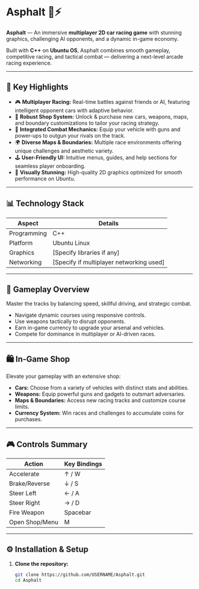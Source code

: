 # Asphalt 🚗⚡

**Asphalt** — An immersive **multiplayer 2D car racing game** with stunning graphics, challenging AI opponents, and a dynamic in-game economy.

Built with **C++** on **Ubuntu OS**, Asphalt combines smooth gameplay, competitive racing, and tactical combat — delivering a next-level arcade racing experience.

---

## 🚀 Key Highlights

- 🎮 **Multiplayer Racing:** Real-time battles against friends or AI, featuring intelligent opponent cars with adaptive behavior.  
- 🛒 **Robust Shop System:** Unlock & purchase new cars, weapons, maps, and boundary customizations to tailor your racing strategy.  
- 🔫 **Integrated Combat Mechanics:** Equip your vehicle with guns and power-ups to outgun your rivals on the track.  
- 🌍 **Diverse Maps & Boundaries:** Multiple race environments offering unique challenges and aesthetic variety.  
- 🕹️ **User-Friendly UI:** Intuitive menus, guides, and help sections for seamless player onboarding.  
- 🎨 **Visually Stunning:** High-quality 2D graphics optimized for smooth performance on Ubuntu.

---

## 📊 Technology Stack

| Aspect          | Details                      |
|-----------------|------------------------------|
| Programming     | C++                          |
| Platform        | Ubuntu Linux                 |
| Graphics       | [Specify libraries if any]   |
| Networking     | [Specify if multiplayer networking used] |

---

## 🎯 Gameplay Overview

Master the tracks by balancing speed, skillful driving, and strategic combat. 

- Navigate dynamic courses using responsive controls.  
- Use weapons tactically to disrupt opponents.  
- Earn in-game currency to upgrade your arsenal and vehicles.  
- Compete for dominance in multiplayer or AI-driven races.

---

## 🛍️ In-Game Shop

Elevate your gameplay with an extensive shop:

- **Cars:** Choose from a variety of vehicles with distinct stats and abilities.  
- **Weapons:** Equip powerful guns and gadgets to outsmart adversaries.  
- **Maps & Boundaries:** Access new racing tracks and customize course limits.  
- **Currency System:** Win races and challenges to accumulate coins for purchases.

---

## 🎮 Controls Summary

| Action          | Key Bindings          |
|-----------------|-----------------------|
| Accelerate      | ↑ / W                 |
| Brake/Reverse   | ↓ / S                 |
| Steer Left      | ← / A                 |
| Steer Right     | → / D                 |
| Fire Weapon     | Spacebar              |
| Open Shop/Menu  | M                     |

---

## ⚙️ Installation & Setup

1. **Clone the repository:**
   ```bash
   git clone https://github.com/USERNAME/Asphalt.git
   cd Asphalt
